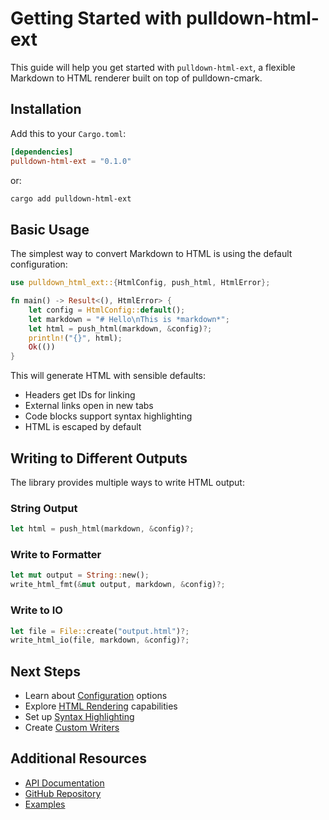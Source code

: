 # Getting Started with pulldown-html-ext

This guide will help you get started with `pulldown-html-ext`, a flexible Markdown to HTML renderer built on top of pulldown-cmark.

## Installation

Add this to your `Cargo.toml`:

```toml
[dependencies]
pulldown-html-ext = "0.1.0"
```

or:

```bash
cargo add pulldown-html-ext
```

## Basic Usage

The simplest way to convert Markdown to HTML is using the default configuration:

```rust
use pulldown_html_ext::{HtmlConfig, push_html, HtmlError};

fn main() -> Result<(), HtmlError> {
    let config = HtmlConfig::default();
    let markdown = "# Hello\nThis is *markdown*";
    let html = push_html(markdown, &config)?;
    println!("{}", html);
    Ok(())
}
```

This will generate HTML with sensible defaults:
- Headers get IDs for linking
- External links open in new tabs
- Code blocks support syntax highlighting
- HTML is escaped by default

## Writing to Different Outputs

The library provides multiple ways to write HTML output:

### String Output
```rust
let html = push_html(markdown, &config)?;
```

### Write to Formatter
```rust
let mut output = String::new();
write_html_fmt(&mut output, markdown, &config)?;
```

### Write to IO
```rust
let file = File::create("output.html")?;
write_html_io(file, markdown, &config)?;
```

## Next Steps

- Learn about [Configuration](configuration.md) options
- Explore [HTML Rendering](html-rendering.md) capabilities
- Set up [Syntax Highlighting](syntax-highlighting.md)
- Create [Custom Writers](custom-writers.md)

## Additional Resources

- [API Documentation](https://docs.rs/pulldown-html-ext)
- [GitHub Repository](https://github.com/your-username/pulldown-html-ext)
- [Examples](../examples/basic-usage.md)
